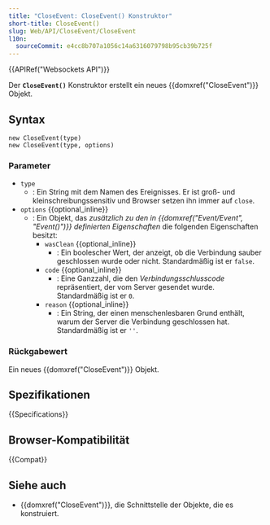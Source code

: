 ```yaml
---
title: "CloseEvent: CloseEvent() Konstruktor"
short-title: CloseEvent()
slug: Web/API/CloseEvent/CloseEvent
l10n:
  sourceCommit: e4cc8b707a1056c14a6316079798b95cb39b725f
---
```


{{APIRef("Websockets API")}}

Der **`CloseEvent()`** Konstruktor erstellt ein neues {{domxref("CloseEvent")}} Objekt.

## Syntax

```js-nolint
new CloseEvent(type)
new CloseEvent(type, options)
```

### Parameter

- `type`
  - : Ein String mit dem Namen des Ereignisses.
    Er ist groß- und kleinschreibungssensitiv und Browser setzen ihn immer auf `close`.
- `options` {{optional_inline}}
  - : Ein Objekt, das _zusätzlich zu den in {{domxref("Event/Event", "Event()")}} definierten Eigenschaften_ die folgenden Eigenschaften besitzt:
    - `wasClean` {{optional_inline}}
      - : Ein boolescher Wert, der anzeigt, ob die Verbindung sauber geschlossen wurde oder nicht. Standardmäßig ist er `false`.
    - `code` {{optional_inline}}
      - : Eine Ganzzahl, die den _Verbindungsschlusscode_ repräsentiert, der vom Server gesendet wurde. Standardmäßig ist er `0`.
    - `reason` {{optional_inline}}
      - : Ein String, der einen menschenlesbaren Grund enthält, warum der Server die Verbindung geschlossen hat. Standardmäßig ist er `''`.

### Rückgabewert

Ein neues {{domxref("CloseEvent")}} Objekt.

## Spezifikationen

{{Specifications}}

## Browser-Kompatibilität

{{Compat}}

## Siehe auch

- {{domxref("CloseEvent")}}, die Schnittstelle der Objekte, die es konstruiert.
